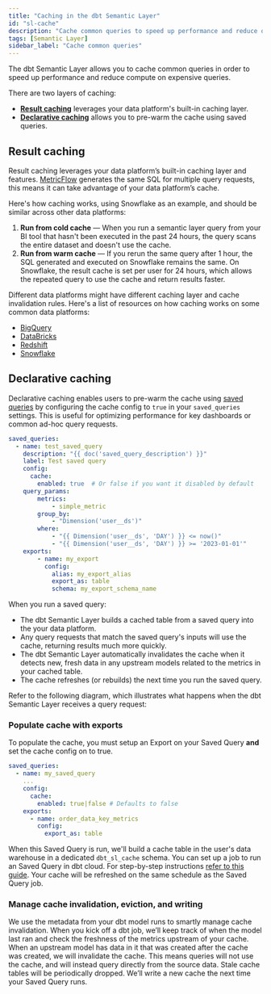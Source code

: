 ```yaml
---
title: "Caching in the dbt Semantic Layer"
id: "sl-cache"
description: "Cache common queries to speed up performance and reduce query computation."
tags: [Semantic Layer]
sidebar_label: "Cache common queries"
---
```



The dbt Semantic Layer allows you to cache common queries in order to speed up performance and reduce compute on expensive queries. 

There are two layers of caching:

- [**Result caching**](#result-caching) leverages your data platform's built-in caching layer.
- [**Declarative caching**](#declarative-caching) allows you to pre-warm the cache using saved queries.

## Result caching

Result caching leverages your data platform’s built-in caching layer and features. [MetricFlow](/docs/build/about-metricflow) generates the same SQL for multiple query requests, this means it can take advantage of your data platform’s cache.

Here's how caching works, using Snowflake as an example, and should be similar across other data platforms:

1. **Run from cold cache** &mdash; When you run a semantic layer query from your BI tool that hasn't been executed in the past 24 hours, the query scans the entire dataset and doesn't use the cache.
2. **Run from warm cache** &mdash; If you rerun the same query after 1 hour, the SQL generated and executed on Snowflake remains the same. On Snowflake, the result cache is set per user for 24 hours, which allows the repeated query to use the cache and return results faster.

Different data platforms might have different caching layer and cache invalidation rules. Here's a list of resources on how caching works on some common data platforms:

- [BigQuery](https://cloud.google.com/bigquery/docs/cached-results)
- [DataBricks](https://docs.databricks.com/en/optimizations/disk-cache.html)
- [Redshift](https://docs.aws.amazon.com/redshift/latest/dg/c_challenges_achieving_high_performance_queries.html#result-caching)
- [Snowflake](https://community.snowflake.com/s/article/Caching-in-the-Snowflake-Cloud-Data-Platform)

## Declarative caching

Declarative caching enables users to pre-warm the cache using [saved queries](/docs/build/saved-queries) by configuring the cache config to `true` in your `saved_queries` settings. This is useful for optimizing performance for key dashboards or common ad-hoc query requests.

```yaml
saved_queries:
  - name: test_saved_query
    description: "{{ doc('saved_query_description') }}"
    label: Test saved query
    config:
      cache:
        enabled: true  # Or false if you want it disabled by default
    query_params:
        metrics:
            - simple_metric
        group_by:
            - "Dimension('user__ds')"
        where:
            - "{{ Dimension('user__ds', 'DAY') }} <= now()"
            - "{{ Dimension('user__ds', 'DAY') }} >= '2023-01-01'"
    exports:
        - name: my_export
          config:
            alias: my_export_alias
            export_as: table
            schema: my_export_schema_name
```

When you run a saved query:
- The dbt Semantic Layer builds a cached table from a saved query into the your data platform.
- Any query requests that match the saved query's inputs will use the cache, returning results much more quickly.
- The dbt Semantic Layer automatically invalidates the cache when it detects new, fresh data in any upstream models related to the metrics in your cached table.
- The cache refreshes (or rebuilds) the next time you run the saved query.

Refer to the following diagram, which illustrates what happens when the dbt Semantic Layer receives a query request:

<Lightbox src="/img/docs/dbt-cloud/semantic-layer/declarative-cache-query-flow.jpg" width="70%" title="Declarative cache query flow" />

### Populate cache with exports

To populate the cache, you must setup an Export on your Saved Query **and** set the cache config on to true. 

```yaml
saved_queries:
  - name: my_saved_query
    ...
    config:
      cache:
        enabled: true|false # Defaults to false
    exports:
      - name: order_data_key_metrics
        config:
          export_as: table
```

When this Saved Query is run, we'll build a cache table in the user's data warehouse in a dedicated `dbt_sl_cache` schema. You can set up a job to run an Saved Query in dbt cloud. For step-by-step instructions [refer to this guide](/docs/use-dbt-semantic-layer/exports). Your cache will be refreshed on the same schedule as the Saved Query job.

<Lightbox src="/img/docs/dbt-cloud/semantic-layer/cache-creation-flow.jpg" width="70%" title="Create cache flow" />

### Manage cache invalidation, eviction, and writing

We use the metadata from your dbt model runs to smartly manage cache invalidation. When you kick off a dbt job, we’ll keep track of when the model last ran and check the freshness of the metrics upstream of your cache. When an upstream model has data in it that was created after the cache was created, we will invalidate the cache. This means queries will not use the cache, and will instead query directly from the source data. Stale cache tables will be periodically dropped. We’ll write a new cache the next time your Saved Query runs.
